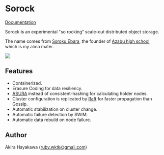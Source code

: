# Sorock

[Documentation](https://akiradeveloper.github.io/sorock/)

Sorock is an experimental "so rocking" scale-out distributed object storage.

The name comes from [Soroku Ebara](https://en.wikipedia.org/wiki/Ebara_Soroku), the founder of [Azabu high school](https://www.azabu-jh.ed.jp/) which is my alma mater.

![](https://upload.wikimedia.org/wikipedia/commons/c/c6/Soroku_Ebara.jpg)

## Features

- Containerized.
- Erasure Coding for data resiliency.
- [ASURA](https://github.com/akiradeveloper/ASURA) instead of consistent-hashing for calculating holder nodes.
- Cluster configuration is replicated by [Raft](https://github.akiradeveloper/lol) for faster propagation than Gossip.
- Automatic stabilization on cluster change.
- Automatic failure detection by SWIM.
- Automatic data rebuild on node failure.

## Author

Akira Hayakawa (ruby.wktk@gmail.com)
